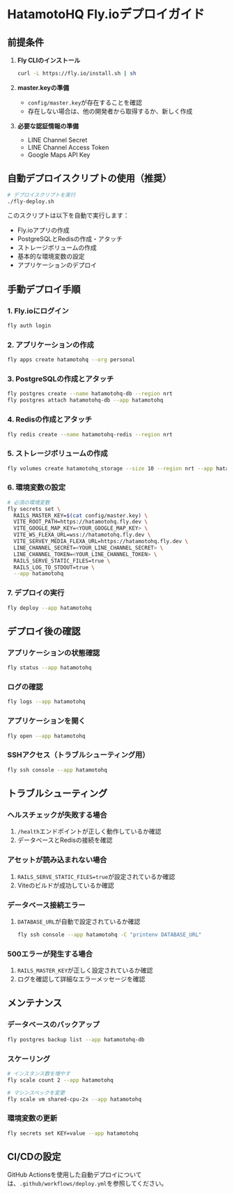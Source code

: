 # HatamotoHQ Fly.ioデプロイガイド

## 前提条件

1. **Fly CLIのインストール**
   ```bash
   curl -L https://fly.io/install.sh | sh
   ```

2. **master.keyの準備**
   - `config/master.key`が存在することを確認
   - 存在しない場合は、他の開発者から取得するか、新しく作成

3. **必要な認証情報の準備**
   - LINE Channel Secret
   - LINE Channel Access Token
   - Google Maps API Key

## 自動デプロイスクリプトの使用（推奨）

```bash
# デプロイスクリプトを実行
./fly-deploy.sh
```

このスクリプトは以下を自動で実行します：
- Fly.ioアプリの作成
- PostgreSQLとRedisの作成・アタッチ
- ストレージボリュームの作成
- 基本的な環境変数の設定
- アプリケーションのデプロイ

## 手動デプロイ手順

### 1. Fly.ioにログイン
```bash
fly auth login
```

### 2. アプリケーションの作成
```bash
fly apps create hatamotohq --org personal
```

### 3. PostgreSQLの作成とアタッチ
```bash
fly postgres create --name hatamotohq-db --region nrt
fly postgres attach hatamotohq-db --app hatamotohq
```

### 4. Redisの作成とアタッチ
```bash
fly redis create --name hatamotohq-redis --region nrt
```

### 5. ストレージボリュームの作成
```bash
fly volumes create hatamotohq_storage --size 10 --region nrt --app hatamotohq
```

### 6. 環境変数の設定
```bash
# 必須の環境変数
fly secrets set \
  RAILS_MASTER_KEY=$(cat config/master.key) \
  VITE_ROOT_PATH=https://hatamotohq.fly.dev \
  VITE_GOOGLE_MAP_KEY=<YOUR_GOOGLE_MAP_KEY> \
  VITE_WS_FLEXA_URL=wss://hatamotohq.fly.dev \
  VITE_SERVEY_MEDIA_FLEXA_URL=https://hatamotohq.fly.dev \
  LINE_CHANNEL_SECRET=<YOUR_LINE_CHANNEL_SECRET> \
  LINE_CHANNEL_TOKEN=<YOUR_LINE_CHANNEL_TOKEN> \
  RAILS_SERVE_STATIC_FILES=true \
  RAILS_LOG_TO_STDOUT=true \
  --app hatamotohq
```

### 7. デプロイの実行
```bash
fly deploy --app hatamotohq
```

## デプロイ後の確認

### アプリケーションの状態確認
```bash
fly status --app hatamotohq
```

### ログの確認
```bash
fly logs --app hatamotohq
```

### アプリケーションを開く
```bash
fly open --app hatamotohq
```

### SSHアクセス（トラブルシューティング用）
```bash
fly ssh console --app hatamotohq
```

## トラブルシューティング

### ヘルスチェックが失敗する場合
1. `/health`エンドポイントが正しく動作しているか確認
2. データベースとRedisの接続を確認

### アセットが読み込まれない場合
1. `RAILS_SERVE_STATIC_FILES=true`が設定されているか確認
2. Viteのビルドが成功しているか確認

### データベース接続エラー
1. `DATABASE_URL`が自動で設定されているか確認
   ```bash
   fly ssh console --app hatamotohq -C "printenv DATABASE_URL"
   ```

### 500エラーが発生する場合
1. `RAILS_MASTER_KEY`が正しく設定されているか確認
2. ログを確認して詳細なエラーメッセージを確認

## メンテナンス

### データベースのバックアップ
```bash
fly postgres backup list --app hatamotohq-db
```

### スケーリング
```bash
# インスタンス数を増やす
fly scale count 2 --app hatamotohq

# マシンスペックを変更
fly scale vm shared-cpu-2x --app hatamotohq
```

### 環境変数の更新
```bash
fly secrets set KEY=value --app hatamotohq
```

## CI/CDの設定

GitHub Actionsを使用した自動デプロイについては、`.github/workflows/deploy.yml`を参照してください。